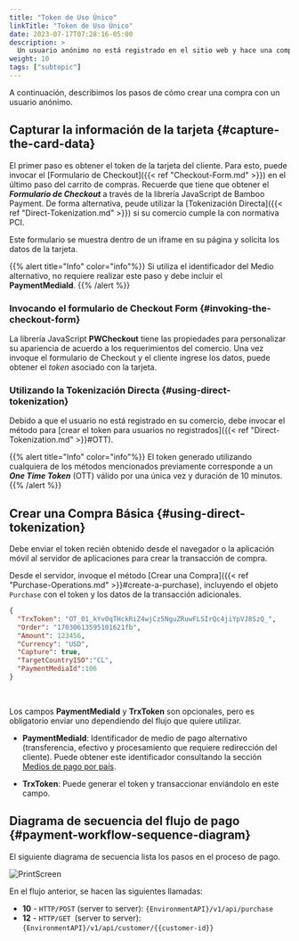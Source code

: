 ```yaml
---
title: "Token de Uso Único"
linkTitle: "Token de Uso Único"
date: 2023-07-17T07:28:16-05:00
description: >
  Un usuario anónimo no está registrado en el sitio web y hace una compra por única vez. En este caso, siempre debe pedir los datos de la tarjeta para poder completar la transacción..
weight: 10
tags: ["subtopic"]
---
```


A continuación, describimos los pasos de cómo crear una compra con un usuario anónimo.

## Capturar la información de la tarjeta {#capture-the-card-data}
El primer paso es obtener el token de la tarjeta del cliente. Para esto, puede invocar el [Formulario de Checkout]({{< ref "Checkout-Form.md" >}}) en el último paso del carrito de compras. Recuerde que tiene que obtener el _**Formulario de Checkout**_ a través de la librería JavaScript de Bamboo Payment. De forma alternativa, peude utilizar la [Tokenización Directa]({{< ref "Direct-Tokenization.md" >}}) si su comercio cumple la con normativa PCI.

Este formulario se muestra dentro de un iframe en su página y solicita los datos de la tarjeta.

{{% alert title="Info" color="info"%}}
Si utiliza el identificador del Medio alternativo, no requiere realizar este paso y debe incluir el  **PaymentMediaId**.
{{% /alert %}}

### Invocando el formulario de Checkout Form {#invoking-the-checkout-form}
La librería JavaScript **PWCheckout** tiene las propiedades para personalizar su apariencia de acuerdo a los requerimientos del comercio. Una vez invoque el formulario de Checkout y el cliente ingrese los datos, puede obtener el _token_ asociado con la tarjeta. 

### Utilizando la Tokenización Directa {#using-direct-tokenization}
Debido a que el usuario no está registrado en su comercio, debe invocar el método para [crear el token para usuarios no registrados]({{< ref "Direct-Tokenization.md" >}}#OTT).

{{% alert title="Info" color="info"%}}
El token generado utilizando cualquiera de los métodos mencionados previamente corresponde a un _**One Time Token**_ (OTT) válido por una única vez y duración de 10 minutos.
{{% /alert %}}

## Crear una Compra Básica {#using-direct-tokenization}
Debe enviar el token recién obtenido desde el navegador o la aplicación móvil al servidor de aplicaciones para crear la transacción de compra.

Desde el servidor, invoque el método [Crear una Compra]({{< ref "Purchase-Operations.md" >}}#create-a-purchase), incluyendo el objeto `Purchase` con el token y los datos de la transacción adicionales.

```json
{
  "TrxToken": "OT_01_kYv0qTHckRiZ4wjCz5NguZRuwFLSIrQc4jiYpVJ8SzQ_",
  "Order": "17030613595101621fb",
  "Amount": 123456,
  "Currency": "USD",
  "Capture": true,
  "TargetCountryISO":"CL",
  "PaymentMediaId":106
}
```
<br>

Los campos **PaymentMediaId** y **TrxToken**  son opcionales, pero es obligatorio enviar uno dependiendo del flujo que quiere utilizar.

* **PaymentMediaId**: Identificador de medio de pago alternativo (transferencia, efectivo y procesamiento que requiere redirección del cliente). Puede obtener este identificador consultando la sección [Medios de pago por país](/es/docs/payment-methods.html).

* **TrxToken**: Puede generar el token y transaccionar enviándolo en este campo.

## Diagrama de secuencia del flujo de pago {#payment-workflow-sequence-diagram}
El siguiente diagrama de secuencia lista los pasos en el proceso de pago.

![PrintScreen](/assets/AnonymousUserFlow_es.png)

En el flujo anterior, se hacen las siguientes llamadas:

* **10** - `HTTP/POST` (server to server): `{EnvironmentAPI}/v1/api/purchase`
* **12** - `HTTP/GET `(server to server): `{EnvironmentAPI}/v1/api/customer/{{customer-id}}`